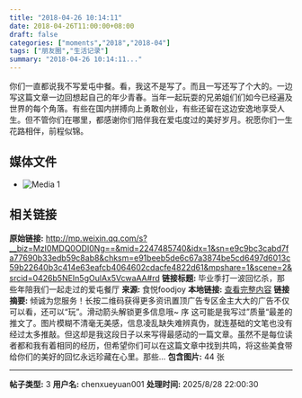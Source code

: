 ```yaml
---
title: "2018-04-26 10:14:11"
date: 2018-04-26T11:00:00+08:00
draft: false
categories: ["moments","2018","2018-04"]
tags: ["朋友圈","生活记录"]
summary: "2018-04-26 10:14:11..."
---
```


你们一直都说我不写爱屯中餐。看，我这不是写了。而且一写还写了个大的。一边写这篇文章一边回想起自己的年少青春。当年一起玩耍的兄弟姐们们如今已经遍及世界的每个角落。有些在国内拼搏向上勇敢创业，有些还留在这边安逸地享受人生。但不管你们在哪里，都感谢你们陪伴我在爱屯度过的美好岁月。祝愿你们一生花路相伴，前程似锦。

## 媒体文件

- ![Media 1](/Moments/photos/2018-04-26/201804261014110.jpg)

## 相关链接

**原始链接:** http://mp.weixin.qq.com/s?__biz=MzI0MDQ0ODI0Ng==&mid=2247485740&idx=1&sn=e9c9bc3cabd7fa77690b33edb59c8ab8&chksm=e91beeb5de6c67a3874be5cd6497d6013c59b22640b3c414e63eafcb4064602cdacfe4822d61&mpshare=1&scene=2&srcid=0426b5NEIn5gOulAx5VcwaAA#rd
**链接标题:** 毕业季打一波回忆杀，那些年陪我们一起走过的爱屯餐厅
**来源:** 食悦foodjoy
**本地链接:** [查看完整内容](/link_content/2018/04/2018-04-26-1/link_content/)
**链接摘要:** 倾诚为您服务！长按二维码获得更多资讯置顶广告专区金主大大的广告不仅可以看，还可以“玩”。滑动箭头解锁更多信息哦~ 序 这可能是我写过”质量“最差的推文了。图片模糊不清毫无美感，信息凌乱缺失难辨真伪，就连基础的文笔也没有经过太多推敲。但这却是我这段日子以来写得最感动的一篇文章。虽然不是每位读者都和我有着相同的经历，但希望你们可以在这篇文章中找到共鸣，将这些美食带给你们的美好的回忆永远珍藏在心里。那些...
**包含图片:** 44 张

---

**帖子类型:** 3
**用户名:** chenxueyuan001
**处理时间:** 2025/8/28 22:00:30
